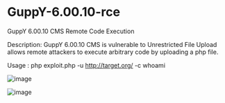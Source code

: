 # GuppY-6.00.10-rce
GuppY 6.00.10 CMS Remote Code Execution

Description: 
GuppY 6.00.10 CMS is vulnerable to Unrestricted File Upload allows remote attackers to execute arbitrary code by uploading a php file.


Usage : php exploit.php -u http://target.org/ -c whoami

![image](https://user-images.githubusercontent.com/52697989/193304146-72c8e378-960e-4bae-843f-df5ddd1bec8d.png)

![image](https://user-images.githubusercontent.com/52697989/193304456-0a885dc8-bb5c-4643-b7d8-83766965aa89.png)


